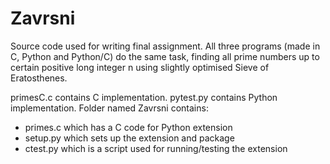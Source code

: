 # Zavrsni
Source code used for writing final assignment. All three programs (made in C, Python and Python/C) do the same task, finding all prime numbers up to certain positive long integer n using slightly optimised Sieve of Eratosthenes.

primesC.c contains C implementation.
pytest.py contains Python implementation.
Folder named Zavrsni contains:
  - primes.c which has a C code for Python extension
  - setup.py which sets up the extension and package
  - ctest.py which is a script used for running/testing the extension
